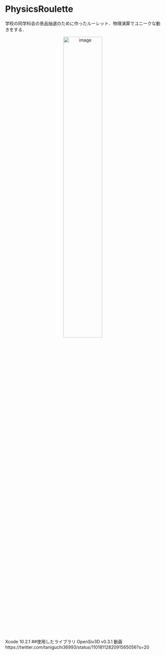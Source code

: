 # PhysicsRoulette
学校の同学科会の景品抽選のために作ったルーレット．物理演算でユニークな動きをする．
<div align="center"><img src="https://i.gyazo.com/fae0011989e0a9cea258e9d08e961fb6.png" alt="image"  width="50%"></div>
Xcode 10.2.1
##使用したライブラリ
OpenSiv3D v0.3.1
動画
https://twitter.com/taniguchi36993/status/1101811282091565056?s=20
